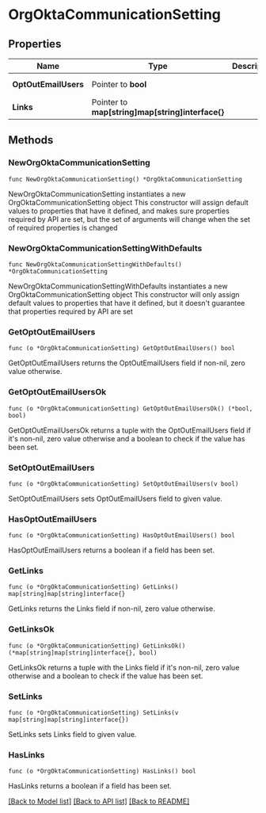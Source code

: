 # OrgOktaCommunicationSetting

## Properties

Name | Type | Description | Notes
------------ | ------------- | ------------- | -------------
**OptOutEmailUsers** | Pointer to **bool** |  | [optional] [readonly] 
**Links** | Pointer to **map[string]map[string]interface{}** |  | [optional] 

## Methods

### NewOrgOktaCommunicationSetting

`func NewOrgOktaCommunicationSetting() *OrgOktaCommunicationSetting`

NewOrgOktaCommunicationSetting instantiates a new OrgOktaCommunicationSetting object
This constructor will assign default values to properties that have it defined,
and makes sure properties required by API are set, but the set of arguments
will change when the set of required properties is changed

### NewOrgOktaCommunicationSettingWithDefaults

`func NewOrgOktaCommunicationSettingWithDefaults() *OrgOktaCommunicationSetting`

NewOrgOktaCommunicationSettingWithDefaults instantiates a new OrgOktaCommunicationSetting object
This constructor will only assign default values to properties that have it defined,
but it doesn't guarantee that properties required by API are set

### GetOptOutEmailUsers

`func (o *OrgOktaCommunicationSetting) GetOptOutEmailUsers() bool`

GetOptOutEmailUsers returns the OptOutEmailUsers field if non-nil, zero value otherwise.

### GetOptOutEmailUsersOk

`func (o *OrgOktaCommunicationSetting) GetOptOutEmailUsersOk() (*bool, bool)`

GetOptOutEmailUsersOk returns a tuple with the OptOutEmailUsers field if it's non-nil, zero value otherwise
and a boolean to check if the value has been set.

### SetOptOutEmailUsers

`func (o *OrgOktaCommunicationSetting) SetOptOutEmailUsers(v bool)`

SetOptOutEmailUsers sets OptOutEmailUsers field to given value.

### HasOptOutEmailUsers

`func (o *OrgOktaCommunicationSetting) HasOptOutEmailUsers() bool`

HasOptOutEmailUsers returns a boolean if a field has been set.

### GetLinks

`func (o *OrgOktaCommunicationSetting) GetLinks() map[string]map[string]interface{}`

GetLinks returns the Links field if non-nil, zero value otherwise.

### GetLinksOk

`func (o *OrgOktaCommunicationSetting) GetLinksOk() (*map[string]map[string]interface{}, bool)`

GetLinksOk returns a tuple with the Links field if it's non-nil, zero value otherwise
and a boolean to check if the value has been set.

### SetLinks

`func (o *OrgOktaCommunicationSetting) SetLinks(v map[string]map[string]interface{})`

SetLinks sets Links field to given value.

### HasLinks

`func (o *OrgOktaCommunicationSetting) HasLinks() bool`

HasLinks returns a boolean if a field has been set.


[[Back to Model list]](../README.md#documentation-for-models) [[Back to API list]](../README.md#documentation-for-api-endpoints) [[Back to README]](../README.md)


